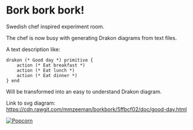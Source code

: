 # Bork bork bork!

Swedish chef inspired experiment room.

The chef is now busy with generating Drakon diagrams from text files.

A text description like: 

```
drakon (* Good day *) primitive {
    action (* Eat breakfast *)
    action (* Eat lunch *)
    action (* Eat dinner *)
} end
```

Will be transformed into an easy to understand Drakon diagram.

Link to svg diagram: https://cdn.rawgit.com/mmzeeman/borkbork/5ffbcf02/doc/good-day.html

[![Popcorn](https://img.youtube.com/vi/B7UmUX68KtE/0.jpg)](https://www.youtube.com/watch?v=B7UmUX68KtE)
